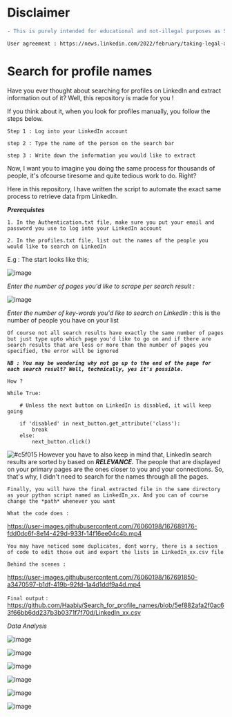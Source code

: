 # Disclaimer

```diff
- This is purely intended for educational and not-illegal purposes as Scraping data off of LinkedIn is against their User Agreement.

User agreement : https://news.linkedin.com/2022/february/taking-legal-action-to-protect-members-against-scraping
```

# Search for profile names

Have you ever thought about searching for profiles on LinkedIn and extract information out of it? Well, this repository is made for you !

If you think about it, when you look for profiles manually, you follow the steps below.

`Step 1 : Log into your LinkedIn account`

`step 2 : Type the name of the person on the search bar`

`step 3 : Write down the information you would like to extract`

Now, I want you to imagine you doing the same process for thousands of people, it's ofcourse tiresome and quite tedious work to do. Right?

Here in this repository, I have written the script to automate the exact same process to retrieve data frpm LinkedIn.

***Prerequistes***

`1. In the Authentication.txt file, make sure you put your email and password you use to log into your LinkedIn account`

`2. In the profiles.txt file, list out the names of the people you would like to search on LinkedIn`

E.g : The start looks like this;

![image](https://user-images.githubusercontent.com/76060198/167104904-e0af0a6b-ee6b-47d7-aa5c-56f9e5cd142e.png)

*Enter the number of pages you'd like to scrape per search result :*

![image](https://user-images.githubusercontent.com/76060198/167131193-39aee699-751c-4acb-b82c-1774b39f2743.png)

*Enter the number of key-words you'd like to search on LinkedIn :* this is the number of people you have on your list

`Of course not all search results have exactly the same number of pages but just type upto which page you'd like to go on and if there are search results that are
less or more than the number of pages you specified, the error will be ignored`

***`NB : You may be wondering why not go up to the end of the page for each search result? Well, technically, yes it's possible.`***

```How ?```

``` 
While True:
 
    # Unless the next button on LinkedIn is disabled, it will keep going
    
    if 'disabled' in next_button.get_attribute('class'):
        break
    else:
        next_button.click()
```

![#c5f015](https://via.placeholder.com/15/c5f015/000000?text=+) However you have to also keep in mind that, LinkedIn search results are sorted by based on ***RELEVANCE.*** The people that are displayed on your primary pages are the ones
closer to you and your connections. So, that's why, I didn't need to search for the names through all the pages. 

`Finally, you will have the final extracted file in the same directory as your python script named as LinkedIn_xx. And you can of course change the *path* whenever you want`

`What the code does :`

https://user-images.githubusercontent.com/76060198/167689176-fdd0dc6f-8e14-429d-933f-14f16ee04c4b.mp4

`You may have noticed some duplicates, dont worry, there is a section of code to edit those out and export the lists in LinkedIn_xx.csv file`

`Behind the scenes :`

https://user-images.githubusercontent.com/76060198/167691850-a3470597-b1df-419b-92fd-1a4d1ddf9a4d.mp4

`Final output` : https://github.com/Haabiy/Search_for_profile_names/blob/5ef882afa2f0ac63f66bb6dd237b3b0371f7f70d/LinkedIn_xx.csv

*Data Analysis*

![image](https://user-images.githubusercontent.com/76060198/168495284-a5be14db-2c08-4c3c-a139-d53df393d05a.png)

![image](https://user-images.githubusercontent.com/76060198/168495310-c486ad6f-22c3-4fb1-8105-3e63ee465eb9.png)

![image](https://user-images.githubusercontent.com/76060198/168495331-59e293bf-3c08-4fc2-9886-58172e2e07a7.png)

![image](https://user-images.githubusercontent.com/76060198/168495368-0b773562-2ea4-405f-b4fa-e61554cf1799.png)

![image](https://user-images.githubusercontent.com/76060198/168576303-f6cbde19-4b7e-4ff1-9296-eadd4c50b8d3.png)

![image](https://user-images.githubusercontent.com/76060198/168495595-a90537c8-f8f0-4206-a003-e62987f0f342.png)











